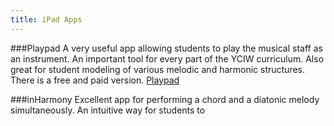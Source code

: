 ```yaml
---
title: iPad Apps
---
```


###Playpad
A very useful app allowing students to play the musical staff as an instrument.  An important tool for every part of the YCIW curriculum. Also great for student modeling of various melodic and harmonic structures. 
There is a free and paid version. [Playpad](https://itunes.apple.com/us/app/playpad.-music-theory-stave/id551346686?mt=8)


###inHarmony
Excellent app for performing a chord and a diatonic melody simultaneously. An intuitive way for students to 
